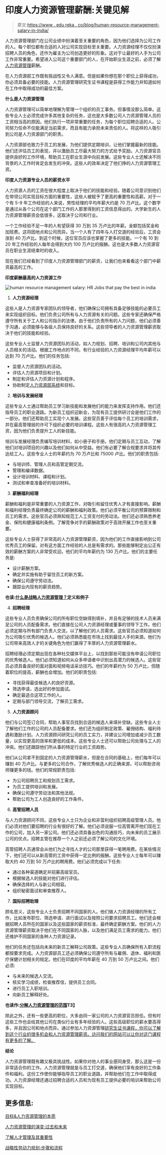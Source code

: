 # 印度人力资源管理薪酬:关键见解

> 原文:[https://www . edu reka . co/blog/human-resource-management-salary-in-India/](https://www.edureka.co/blog/human-resource-management-salary-in-india/)

人力资源管理部门在公司业绩中扮演着至关重要的角色，因为他们选择为公司工作的人。每个职位都有合适的人对公司实现目标至关重要。人力资源经理不仅仅扮演招聘人员的角色，还作为雇主为公司创造更好的形象。这对于让最好的人手为公司工作非常重要。希望进入公司这个重要部门的人，在开始职业生涯之前，必须了解 [人力资源管理](https://www.edureka.co/blog/role-of-human-resource-management-in-an-organization/)薪酬。

在人力资源部工作既有挑战性又令人满意。但是如果你想在那个职位上获得成功，你必须具备必要的技能。人力资源管理研究生证书课程是获得工作能力并知道如何在工作中取得成功的最佳方案。

**什么是人力资源管理**

人力资源管理可以简单地理解为管理一个组织的员工事务。但事情没那么简单。这些专业人士必须完成许多其他复杂的任务，这也是大多数公司人力资源管理人员的工资相当高的原因。他们执行一项非常重要的任务，为每个职位招聘合适的人。公司努力任命不仅能满足当前需求，而且有能力承担未来责任的人。将这样的人吸引到公司是人力资源部门的职责。

人力资源部也致力于员工的发展，为他们提供定期培训，让他们掌握最新的技能。他们还评估员工的表现，并以激励员工尽最大努力的方式给予奖励。人力资源官员提供良好的工作环境，帮助员工在职业生涯中向前发展。这些专业人士还解决不同背景的人工作时肯定会发生的冲突。这些人的效率决定了他们挣的人力资源管理工资。

**印度人力资源专业人员的薪资水平**

人力资源人员的工资在很大程度上取决于他们的技能和经验。随着公司意识到他们在带领公司实现目标方面的重要性，这些人被赋予了更高的重要性和高薪。对于一个有 5-9 年工作经验的人来说，男性经理的平均年薪大约是 70 万卢比。这个数字是通过从各个公司在这个部门工作的人那里得到的工资信息得出的。大学新生的人力资源管理薪资会低很多，这取决于公司和行业。

一个工作经验不足一年的人有望获得 30 万到 35 万卢比的年薪。金额包括奖金和加班费。这将因地点和公司而异。当一个人有了四年与人打交道的经验后，工资会涨到 40 万卢比。到这个时候，这位官员应该也掌握了更多的技能。一个有 10 到 20 年工作经验的人每年会得到大约 100 万卢比的报酬。这也是大多数人力资源官员在职业生涯结束时的收入。

现在我们已经看到了印度人力资源管理部门的薪资，让我们也来看看这个部门中薪资最高的工作。

**印度薪酬最高的人力资源工作**

![human resource management salary: HR Jobs that pay the best in india](../Images/dc2134ade6d57939d61ad5b07163c4f5.png)

1.  **人力资源经理**

这些人是人力资源专家团队的领导者，他们确保公司拥有具备足够技能的必要员工来实现组织目标。他们负责公司所有与人力资源有关的问题。这些专家还确保严格遵守所有关于工人和公司指示的法律。由于他们负责所有的人力问题，他们必须善于沟通，必须能够与各级人员保持良好的关系。这些领导者的人力资源管理薪资取决于他们的技能和经验。

这些专业人士监督人力资源团队的活动，如人力规划、招聘、培训和公司内其他与人员相关的活动。根据工作地点的不同，有行业经验的人力资源经理平均年薪可以达到 70 万卢比。他们的任务包括:

*   监督人力资源团队的活动。
*   评估人力资源项目和计划。
*   制定和评估人力资源计划和程序。
*   协助制定[人力资源部系统](https://www.edureka.co/blog/human-resource-management-system/)和目标。

2.  **培训与发展经理**

这些专业人士通过帮助员工学习新技能和发展他们的能力来发挥支持作用。他们还指导员工的职业道路。为新员工组织迎新会，为现有员工提供研讨会是他们工作的一部分。他们还帮助员工实现个人发展。这些官员善于评估每个员工的培训需求，并在最高管理层的许可下组织必要的培训课程。这些人有很高的人力资源管理工资，因为他们负责提升工人的新技能。

培训与发展经理负责编写培训材料，如小册子和手册。他们定期与员工互动，了解他们对培训项目的兴趣以及他们如何从中受益。他们有必要了解合规要求并将其传达给工人。这些专业人士的年薪约为 70 万卢比和 75000 卢比。他们的职责包括:

*   与培训师、管理人员和高管定期交流。
*   管理和编译数据。
*   设计培训材料、课程和计划。
*   测试和审查准备好的培训材料。

3.  **薪酬福利经理**

薪酬和福利是非常重要的人力资源工作，对吸引和留住优秀人才有直接影响。薪酬和福利经理负责最终确定公司的薪酬和福利政策。他们必须平衡公司的预算限制和员工的需求。这些官员必须熟知规范工人工资支付的劳动法。他们还必须熟悉养老金、保险和健康福利条例。了解竞争对手的薪酬政策对于高效开展工作也至关重要。

这些专业人士获得了非常高的人力资源管理薪资，因为他们的工作直接影响到公司优秀员工的保留。对有这方面工作经验的人总是有需求的。那些能够制定出公正有效的薪酬方案的人非常受欢迎。他们的平均年薪约为 130 万卢比。他们的主要任务是:

*   设计薪酬方案。
*   确定并实施有助于留住员工的新方案。
*   确保公司遵守劳动法。
*   跟踪业内现有的薪资趋势。

**也读:[什么是战略人力资源管理？](https://www.edureka.co/blog/strategic-human-resource-management)定义和例子**

4.  **招聘经理**

这些专业人员负责确保公司的所有职位空缺得到填补，并且有足够的技术人员来满足公司的人员配备需求。他们直接在公司人力资源经理或董事的领导下工作。他们必须定期与所有部门负责人交流，以了解他们的人员需求。这些官员必须知道如何为公司吸引优秀的候选人。他们必须熟悉能在市场上找到最佳人手的来源。他们为公司带来高效人才的关键角色为他们赢得了丰厚的人力资源管理薪水。

招聘经理必须定期出现在各种社交媒体平台上，以找到那些可能没有申请公司职位的优秀候选人。他们必须知道如何从众多申请者中识别出高潜力的候选人。这些官员必须具备良好的面对面和视频电话采访技巧。他们的年薪约为 50 万卢比，但随着职位的提高，薪酬也会增加。他们的职责包括:

*   寻找获得最佳候选人的良好资源。
*   筛选申请，选出好的参加面试。
*   确定最适合这项工作的人。
*   定期与部门领导交流，了解员工需求。

5.  **人力资源顾问**

他们与公司签订合同，帮助人事官员找到合适的候选人来填补空缺。这些专业人士了解他们工作的公司的人员配备要求。他们还为组织制定政策、雇佣结构、福利待遇和激励计划。人力资源顾问研究公司的员工实力，并建议公司增加或减少员工数量，以实现更高的效率和更低的成本。这些专业人士还可以帮助公司处理与工人的冲突。他们还跟踪他们所从事的特定行业的工资趋势。

他们从公司拿不到固定的人力资源管理薪水，但是在合同的基础上，他们每年可以赚到 40 万卢比。与更多的公司合作，了解优秀候选人的正确来源，可以帮助咨询师赚更多的钱。他们的常规职责包括:

*   为公司招聘员工和规划员工需求。
*   为员工提供培训和发展。
*   确保公司遵守劳动法和其他法规。
*   帮助公司为工人创造良好的工作条件。

6.  **高管招聘人员**

与人力资源顾问不同，这些专业人士只为企业和非营利组织招聘高级管理人员。他们必须对他们要招聘的行业有很好的了解。他们必须说服一位高管离开他们现在工作的公司，加入另一家公司。他们还必须具备出色的沟通技巧，向未来的员工展示公司的优点。招聘主管在推荐一个人之前还必须了解公司的文化环境。

高管招聘人员通常会从他们为之寻找人才的公司那里获得一笔聘用费。在某些情况下，他们还可以从新高管的工资中获得一定比例的报酬。这些专业人士每年可以赚取大约 40 万到 50 万卢比的聘用费。他们必须完成以下任务:

*   通过各种渠道确定并招募高级官员。
*   根据候选人的技能对他们进行评估。
*   确保选择的人与新公司相容。
*   组织秘密面试和审查推荐人。

7.  **国际招聘助理**

顾名思义，这些专业人士负责招聘不同国家的人。他们做人力资源经理的所有工作，比如发布职位、筛选申请、进行面试以及按照公司要求招聘员工。他们还会根据招聘人员所在的国家以及这些国家的薪资标准，最终确定薪酬方案。他们的人力资源管理薪资取决于他们在不同国家的人脉，以及他们满足员工需求的能力。他们还维护不同国家的各种人力资源记录。

他们的任务还包括向未来的新员工解释公司政策。这些专业人员确保所有入职流程都按要求完成。人力资源部员工还必须确保公司遵守所有与雇佣、退休、福利和医疗保健计划相关的规定。他们在印度的平均年薪在 40 万到 50 万卢比之间。他们必须:

*   与未来的候选人交流。
*   核实学习成绩，检查推荐信，提供员工合同。
*   进行员工入职培训。
*   向新员工解释好处。

**也读作:[分解人力资源管理的范围](https://www.edureka.co/blog/scope-of-human-resource-management/)T3】**

除此之外，还有一些更高的职位，大多由同一家公司的人力资源官员担任。但有时这些工作也会给其他公司在类似行业有多年经验的人。这些高级职位的薪水要高得多，并且因公司和地点而异。通过参加人力资源管理[研究生证书课程，你可以了解到这个行业的很多机会和人力资源管理薪资。访问我们的网站可以让你对这门课程有更多的了解。](https://www.edureka.co/highered/human-resourse-management-course-iim-shillong)

**结论**

人力资源管理既有趣又极具挑战性。如果你对他人的事业感同身受，那么这是一份非常适合你的工作。人力资源管理就是与员工打交道，确保他们享有良好的工作条件和福利。这份工作使你能够指导员工的职业道路，并帮助他们在工作中取得成功。人力资源经理还通过招聘合适的人员和为现有员工提供必要的培训来帮助公司实现目标。

## **更多信息:**

[目标&人力资源管理的本质](https://www.edureka.co/blog/nature-and-objectives-of-human-resource-management/)

[人力资源管理的演变:过去和未来](https://www.edureka.co/blog/evolution-of-human-resource-management)

[了解人才管理及其重要性](https://www.edureka.co/blog/talent-management/)

[战略性劳动力规划:步骤和流程](https://www.edureka.co/blog/workforce-planning/)